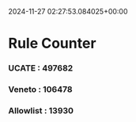 2024-11-27 02:27:53.084025+00:00
# Rule Counter 
 ### UCATE : 497682

 ### Veneto : 106478

 ### Allowlist : 13930